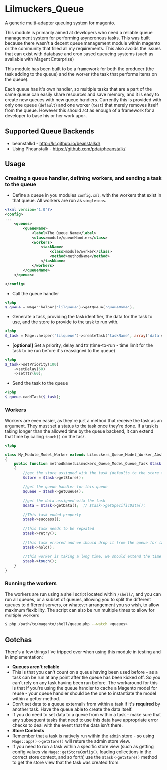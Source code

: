 # Lilmuckers_Queue

A generic multi-adapter queuing system for magento.

This module is primarily aimed at developers who need a reliable queue management system for performing asyncronous tasks. This was built because there wasn't a decent queue management module within magento or the community that filled all my requirements. This also avoids the issues that can exist with database and cron based queueing systems (such as available with Magent Enterprise)

This module has been built to be a framework for both the producer (the task adding to the queue) and the worker (the task that performs items on the queue).

Each queue has it's own handler, so multiple tasks that are a part of the same queue can easily share resources and save memory, and it is easy to create new queues with new queue handlers. Currently this is provided with only one queue (`default`) and one worker (`test`) that merely removes itself from the queue. However this should act as enough of a framework for a developer to base his or her work upon.

## Supported Queue Backends
 * beanstalkd - http://kr.github.io/beanstalkd/
  * Using Pheanstalk - https://github.com/pda/pheanstalk/

## Usage

### Creating a queue handler, defining workers, and sending a task to the queue
 * Define a queue in you modules `config.xml`, with the workers that exist in that queue. All workers are run as `singletons`.

```xml
<?xml version="1.0"?>
<config>
...
    <queues>
        <queueName>
            <label>The Queue Name</label>
            <class>module/queueHandler</class>
            <workers>
                <taskName>
                    <class>module/worker</class>
                    <method>methodName</method>
                </taskName>
            </workers>
        </queueName>
    </queues>
    
</config>
```
   
 * Call the queue handler  

```php
<?php
$_queue = Mage::helper('lilqueue')->getQueue('queueName');
```
  

 * Generate a task, providing the task identifier, the data for the task to use, and the store to provide to the task to run with.  

```php
<?php
$_task = Mage::helper('lilqueue')->createTask('taskName', array('data'=>'to provide', 'to'=>'the worker'), $storeToRunAs);
```

 * **[optional]** Set a priority, delay and ttr (time-to-run - time limit for the task to be run before it's reassigned to the queue)

```php
<?php
$_task->setPriority(100)
    ->setDelay(60)
    ->setTtr(60);
```

 * Send the task to the queue  

```php
<?php
$_queue->addTask($_task);
```
  
### Workers
Workers are even easier, as they're just a method that receive the task as an argument. They must set a status to the task once they're done. 
If a task is taking longer than the allowed time by the queue backend, it can extend that time by calling `touch()` on the task.
```php
<?php

class My_Module_Model_Worker extends Lilmuckers_Queue_Model_Worker_Abstract
{
    public function methodName(Lilmuckers_Queue_Model_Queue_Task $task)
    {
        //get the store assigned with the task (defaults to the store that was running when the task was assigned)
        $store = $task->getStore();
        
        //get the queue handler for this queue
        $queue = $task->getQueue();
        
        //get the data assigned with the task
        $data = $task->getData();  // $task->getSpecificData();
        
        //This task ended properly
        $task->success();
        
        //this task needs to be repeated
        $task->retry();
        
        //this task errored and we should drop it from the queue for later examination
        $task->hold();
        
        //this worker is taking a long time, we should extend the time we're allowed to use it
        $task->touch();
    }
}
```

### Running the workers
The workers are run using a shell script located within `/shell/`, and you can run all queues, or a subset of queues, allowing you to split the different queues to different servers, or whatever arrangement you so wish, to allow maximum flexibility. The script can also be run multiple times to allow for multiple workers

```bash
$ php /path/to/magento/shell/queue.php --watch <queues> 
```

## Gotchas
There's a few things I've tripped over when using this module in testing and in implementation:
 * **Queues aren't reliable**
  * This is that you can't count on a queue having been used before - as a task can be run at any point after the queue has been kicked off. So you can't rely on any task having been run before. The workaround for this is that if you're using the queue handler to cache a Magento model for reuse - your queue handler should be the one to instantiate the model within a getter method.
  * Don't set data to a queue externally from within a task if it's **required** by another task. Have the queue able to create the data itself.
  * If you do need to set data to a queue from within a task - make sure that any subsequent tasks that need to use this data have appropriate error checks to deal with the event that the data isn't there.
 * **Store Contexts**
  * Remember that a task is natively run within the `admin` store - so using `Mage::app()->getStore()` will return the admin store view.
  * If you need to run a task within a specific store view (such as getting config values via `Mage::getStoreConfig()`, loading collections in the correct store context, and so forth) use the `$task->getStore()` method to get the store view that the task was created from.

